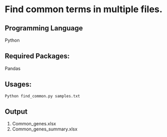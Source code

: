 # Find common terms in multiple files.
## Programming Language
Python

## Required Packages:
Pandas

## Usages:
```
Python find_common.py samples.txt
```

## Output
1. Common_genes.xlsx
2. Common_genes_summary.xlsx

